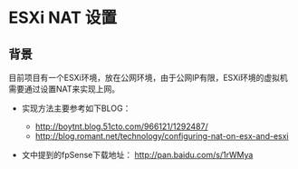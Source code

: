 # ESXi NAT 设置

## 背景

目前项目有一个ESXi环境，放在公网环境，由于公网IP有限，ESXi环境的虚拟机需要通过设置NAT来实现上网。

* 实现方法主要参考如下BLOG： 
	* http://boytnt.blog.51cto.com/966121/1292487/
	* http://blog.romant.net/technology/configuring-nat-on-esx-and-esxi

* 文中提到的fpSense下载地址：
http://pan.baidu.com/s/1rWMya